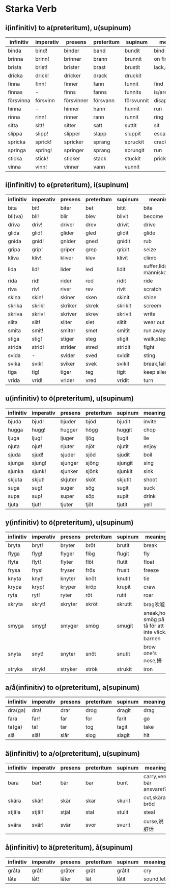 # Starka Verb

## i(infinitiv) to a(preteritum), u(supinum)
 infinitiv |imperativ   |   presens |preteritum |   supinum |   meaning
-----------|------------|-----------|-----------|-----------|----------
 binda     | bind!      | binder    | band      | bundit    | bind
 brinna    | brinn!     | brinner   | brann     | brunnit   | on fire (burn)
 brista    | brist!     | brister   | brast     | brustit   | lack,shortage
 dricka    | drick!     | dricker   | drack     | druckit
 finna     | finn!      | finner    | fann      | funnit    | find
 finnas    | -          | finns     | fanns     | funnits   | is/are/am
 försvinna | försvinn   | försvinner| försvann  | försvunnit| disappear
 hinna     | -          | hinner    | hann      | hunnit    | run
 rinna     | rinn!      | rinner    | rann      | runnit    | ring
 sitta     | sitt!      | sitter    | satt      | suttit    | sit
 slippa    | slipp!     | slipper   | slapp     | sluppit   | escape
 spricka   | sprick!    | spricker  | sprang    | spruckit  | crack
 springa   | spring!    | springer  | sprang    | sprungit  | run
 sticka    | stick!     | sticker   | stack     | stuckit   | prick,sting
 vinna     | vinn!      | vinner    | vann      | vunnit

## i(infinitiv) to e(preteritum), i(supinum)

 infinitiv |imperativ   |   presens |preteritum |   supinum | meaning
-----------|------------|-----------|-----------|-----------|----------
 bita      | bit!       | biter     | bet       | bitit     | bite
 bli(va)   | bli!       | blir      | blev      | blivit    | become
 driva     | driv!      | driver    | drev      | drivit    | drive
 glida     | glid!      | glider    | gled      | glidit    | glide
 gnida     | gnid!      | gnider    | gned      | gnidit    | rub
 gripa     | grip!      | griper    | grep      | gripit    | seize
 kliva     | kliv!      | kliver    | klev      | klivit    | climb
 lida      | lid!       | lider     | led       | lidit     | suffer,lidande människor
 rida      | rid!       | rider     | red       | ridit     | ride
 riva      | riv!       | river     | rev       | rivit     | scratch
 skina     | skin!      | skiner    | sken      | skinit    | shine
 skrika    | skrik!     | skriker   | skrek     | skrikit   | screem
 skriva    | skriv!     | skriver   | skrev     | skrivit   | write
 slita     | slit!      | sliter    | slet      | slitit    | wear out
 smita     | smit!      | smiter    | smet      | smitit    | run away
 stiga     | stig!      | stiger    | steg      | stigit    | walk,step
 strida    | strid!     | strider   | stred     | stridit   | fight
 svida     | -          | svider    | sved      | svidit    | sting
 svika     | svik!      | sviker    | svek      | svikit    | break,fail
 tiga      | tig!       | tiger     | teg       | tigit     | keep silent
 vrida     | vrid!      | vrider    | vred      | vridit    | turn

## u(infinitiv) to ö(preteritum), u(supinum)

 infinitiv  |imperativ  |   presens |preteritum |   supinum | meaning
------------|-----------|-----------|-----------|-----------|----------
 bjuda      | bjud!     | bjuder    | bjöd      | bjudit    | invite
 hugga      | hugg!     | hugger    | högg      | huggit    | chop
 ljuga      | ljug!     | ljuger    | ljög      | ljugit    | lie
 njuta      | njut!     | njuter    | njöt      | njutit    | enjoy
 sjuda      | sjud!     | sjuder    | sjöd      | sjudit    | boil
 sjunga     | sjung!    | sjunger   | sjöng     | sjungit   | sing
 sjunka     | sjunk!    | sjunker   | sjönk     | sjunkit   | sink
 skjuta     | skjut!    | skjuter   | sköt      | skjutit   | shoot
 suga       | sug!      | suger     | sög       | sugit     | suck
 supa       | sup!      | super     | söp       | supit     | drink
 tjuta      | tjut!     | tjuter    | tjöt      | tjutit    | yell

## y(infinitiv) to ö(preteritum), u(supinum)

 infinitiv  |imperativ  |   presens |preteritum |   supinum | meaning
------------|-----------|-----------|-----------|-----------|----------
 bryta      | bryt!     | bryter    | bröt      | brutit    | break
 flyga      | flyg!     | flyger    | flög      | flugit    | fly
 flyta      | flyt!     | flyter    | flöt      | flutit    | float
 frysa      | frys!     | fryser    | frös      | frusit    | freeze
 knyta      | knyt!     | knyter    | knöt      | knutit    | tie
 krypa      | kryp!     | kryper    | kröp      | krupit    | craw
 ryta       | ryt!      | ryter     | röt       | rutit     | roar
 skryta     | skryt!    | skryter   | skröt     | skrutit   | brag吹嘘
 smyga      | smyg!     | smyger    | smög      | smugit    | sneak,hon smög på tå för att inte väcka barnen
 snyta      | snyt!     | snyter    | snöt      | snutit    | brow one's nose,擤
 stryka     | stryk!    | stryker   | strök     | strukit   | iron

## a/å(infinitiv) to o(preteritum), a(supinum)

 infinitiv  |imperativ  |   presens |preteritum |   supinum | meaning
------------|-----------|-----------|-----------|-----------|----------
 dra(ga)    | dra!      | drar      | drog      | dragit    | drag
 fara       | far!      | far       | for       | farit     | go
 ta(ga)     | ta!       | tar       | tog       | tagit     | take
 slå        | slå!      | slår      | slog      | slagit    | hit

## ä(infinitiv) to a/o(preteritum), u(supinum)

 infinitiv  |imperativ  |   presens |preteritum |   supinum | meaning
------------|-----------|-----------|-----------|-----------|----------
 bära       | bär!      | bär       | bar       | burit     | carry,vem bär ansvaret?
 skära      | skär!     | skär      | skar      | skurit    | cut,skära bröd
 stjäla     | stjäl!    | stjäl     | stal      | stulit    | steal
 svära      | svär!     | svär      | svor      | svurit    | curse,说脏话

## å(infinitiv) to ä(preteritum), å(supinum)

 infinitiv  |imperativ  |   presens |preteritum |   supinum | meaning
------------|-----------|-----------|-----------|-----------|----------
 gråta      | gråt!     | gråter    | grät      | gråtit    | cry
 låta       | låt!      | låter     | lät       | låtit     | sound,let
